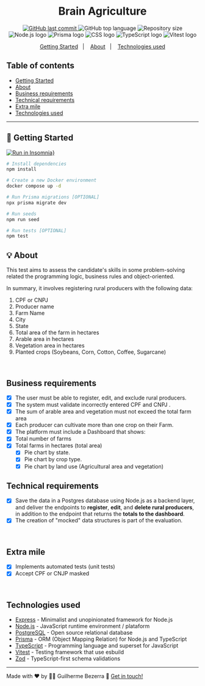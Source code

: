 <div align="center">
  <h1 align="center">
  Brain Agriculture
  </h1>
</div>

<p align="center">
  <a href="https://github.com/gbdsantos/brain-ag-challenge/commits/master">
    <img alt="GitHub last commit" src="https://img.shields.io/github/last-commit/gbdsantos/brain-ag-challenge.svg">
  </a>

  <img alt="GitHub top language" src="https://img.shields.io/github/languages/top/gbdsantos/brain-ag-challenge.svg">

  <img alt="Repository size" src="https://img.shields.io/github/repo-size/gbdsantos/brain-ag-challenge.svg">

  <img src="https://img.shields.io/badge/Node.js-43853D?style=flat&logo=node.js&logoColor=white" alt="Node.js logo" />

  <img src="https://img.shields.io/badge/Prisma-3982CE?style=flat&logo=Prisma&logoColor=white" alt="Prisma logo" />

  <img src="https://img.shields.io/badge/PostgreSQL-316192?style=flat-&logo=postgresql&logoColor=white" alt="CSS logo" />

  <img src="https://img.shields.io/badge/TypeScript-007ACC?style=flat&logo=typescript&logoColor=white" alt="TypeScript logo" />

  <img src="https://img.shields.io/badge/Vitest-FFA116?style=flat&logo=vitest&logoColor=white" alt="Vitest logo" />
</p>

<p align="center">
    <a href="#start" alt="Getting Started">Getting Started</a>&nbsp;&nbsp;&nbsp;|&nbsp;&nbsp;&nbsp;
    <a href="#about" alt="About">About</a>&nbsp;&nbsp;&nbsp;|&nbsp;&nbsp;&nbsp;
    <a href="#technologies" alt="Technologies used">Technologies used</a>
</p>

## Table of contents

- [Getting Started](#start "Getting Started")
- [About](#about "About")
- [Business requirements](#business "Business requirements")
- [Technical requirements](#technical "Technical requirements")
- [Extra mile](#extra-mile "Extra mile")
- [Technologies used](#technologies "Technologies used")

***

## 🚀 Getting Started <a name = "start"></a>

[![Run in Insomnia}](https://insomnia.rest/images/run.svg)](https://insomnia.rest/run/?label=Brain%20Agriculture&uri=https%3A%2F%2Fraw.githubusercontent.com%2Fgbdsantos%2Fbrain-ag-challenge%2Fmaster%2Finsomnia-collection.json)


```bash
# Install dependencies
npm install

# Create a new Docker environment
docker compose up -d

# Run Prisma migrations [OPTIONAL]
npx prisma migrate dev

# Run seeds
npm run seed

# Run tests [OPTIONAL]
npm test
```

## 💡 About <a name="about"></a>

This test aims to assess the candidate's skills in some problem-solving related the programming logic, business rules and object-oriented.

In summary, it involves registering rural producers with the following data:

1. CPF or CNPJ
2. Producer name
3. Farm Name
4. City
5. State
6. Total area of the farm in hectares
7. Arable area in hectares
8. Vegetation area in hectares
9. Planted crops (Soybeans, Corn, Cotton, Coffee, Sugarcane)

<br>

## Business requirements <a name="business"></a>

- [x] The user must be able to register, edit, and exclude rural producers.
- [x] The system must validate incorrectly entered CPF and CNPJ  .
- [x] The sum of arable area and vegetation must not exceed the total farm area
- [x] Each producer can cultivate more than one crop on their Farm.
- [x] The platform must include a Dashboard that shows:
- [x] Total number of farms
- [x] Total farms in hectares (total area)
  - [x] Pie chart by state.
  - [x] Pie chart by crop type.
  - [x] Pie chart by land use (Agricultural area and vegetation)

## Technical requirements <a name="technical"></a>

- [x] Save the data in a Postgres database using Node.js as a backend layer, and deliver the endpoints to **register**, **edit**, and **delete rural producers**, in addition to the endpoint that returns the **totals to the dashboard**.
- [x] The creation of "mocked" data structures is part of the evaluation.

<br>

## Extra mile

- [x] Implements automated tests (unit tests)
- [x] Accept CPF or CNJP masked

<br>

## Technologies used <a name="technologies"></a>

- [Express](https://expressjs.com "Express.js") - Minimalist and unopinionated framework for Node.js
- [Node.js](https://nodejs.org "Node.js") - JavaScript runtime environment / plataform
- [PostgreSQL](https://www.postgresql.org "PostgreSQL") - Open source relational database
- [Prisma](https://www.prisma.io "Prisma ORM") - ORM (Object Mapping Relation) for Node.js and TypeScript
- [TypeScript](https://www.typescriptlang.org "TypeScript") - Programming language and superset for JavaScript
- [Vitest](https://vitest.dev "Vitest") - Testing framework that use esbuild
- [Zod](https://zod.dev "Zod") - TypeScript-first schema validations

---
Made with ❤️ by 🧑‍🚀 Guilherme Bezerra 👋 [Get in touch!](https://www.linkedin.com/in/gbdsantos/)

